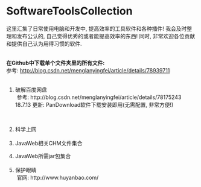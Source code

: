 # SoftwareToolsCollection
这里汇集了日常使用电脑和开发中, 提高效率的工具软件和各种插件! 我会及时整理和发布公认的, 自己觉得优秀的或者能提高效率的东西! 同时, 非常欢迎各位贡献和提供自己认为用得习惯的软件.<br><br>

**在Github中下载单个文件夹里的所有文件:** <br>
参考: http://blog.csdn.net/menglanyingfei/article/details/78939711
<br>
<ol>
  <li>破解百度网盘</li>
  参考: http://blog.csdn.net/menglanyingfei/article/details/78175243
  <br>18.7.13 更新: PanDownload软件下载安装即用(无需配置, 非常方便!)
 
  <li>科学上网</li>
  <li>JavaWeb相关CHM文件集合</li>
  <li>JavaWeb所需jar包集合</li>
  <li>保护眼睛</li>
  官网: http://www.huyanbao.com/
  
</ol>

















